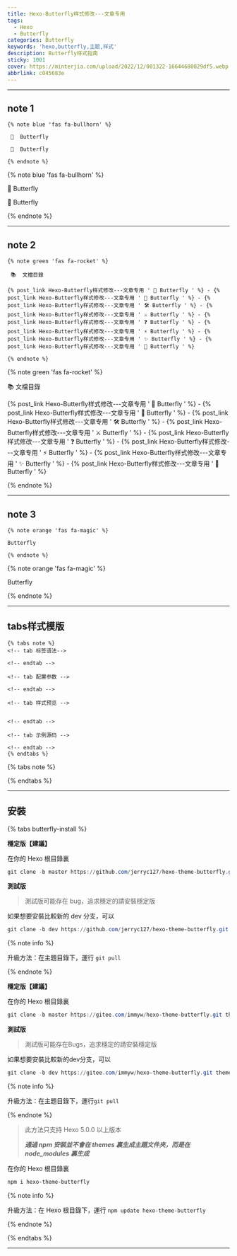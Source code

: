 ```yaml
---
title: Hexo-Butterfly样式修改---文章专用
tags:
  - Hexo
  - Butterfly
categories: Butterfly
keywords: 'hexo,butterfly,主题,样式'
description: Butterfly样式指南
sticky: 1001
cover: https://minterjia.com/upload/2022/12/001322-16644680029df5.webp
abbrlink: c045683e
---
```


***

## note 1
```
{% note blue 'fas fa-bullhorn' %}

 📖  Butterfly 

 🦋  Butterfly 

{% endnote %}
```
{% note blue 'fas fa-bullhorn' %}

 📖  Butterfly 

 🦋  Butterfly 

{% endnote %}

***

## note 2
```
{% note green 'fas fa-rocket' %}

 📚  文檔目錄

{% post_link Hexo-Butterfly样式修改---文章专用 ' 🚀 Butterfly ' %} - {% post_link Hexo-Butterfly样式修改---文章专用 ' 📑 Butterfly ' %} - {% post_link Hexo-Butterfly样式修改---文章专用 ' 🛠 Butterfly ' %} - {% post_link Hexo-Butterfly样式修改---文章专用 ' ⚔️ Butterfly ' %} - {% post_link Hexo-Butterfly样式修改---文章专用 ' ❓ Butterfly ' %} - {% post_link Hexo-Butterfly样式修改---文章专用 ' ⚡️ Butterfly ' %} - {% post_link Hexo-Butterfly样式修改---文章专用 ' ✨ Butterfly ' %} - {% post_link Hexo-Butterfly样式修改---文章专用 ' 🤞 Butterfly ' %}

{% endnote %}
```

{% note green 'fas fa-rocket' %}

 📚  文檔目錄

{% post_link Hexo-Butterfly样式修改---文章专用 ' 🚀 Butterfly ' %} - {% post_link Hexo-Butterfly样式修改---文章专用 ' 📑 Butterfly ' %} - {% post_link Hexo-Butterfly样式修改---文章专用 ' 🛠 Butterfly ' %} - {% post_link Hexo-Butterfly样式修改---文章专用 ' ⚔️ Butterfly ' %} - {% post_link Hexo-Butterfly样式修改---文章专用 ' ❓ Butterfly ' %} - {% post_link Hexo-Butterfly样式修改---文章专用 ' ⚡️ Butterfly ' %} - {% post_link Hexo-Butterfly样式修改---文章专用 ' ✨ Butterfly ' %} - {% post_link Hexo-Butterfly样式修改---文章专用 ' 🤞 Butterfly ' %}

{% endnote %}


***

## note 3
```
{% note orange 'fas fa-magic' %}

Butterfly 

{% endnote %}
```

{% note orange 'fas fa-magic' %}

Butterfly 

{% endnote %}

***

## tabs样式模版
```
{% tabs note %}
<!-- tab 标签语法-->

<!-- endtab -->

<!-- tab 配置参数 -->

<!-- endtab -->

<!-- tab 样式预览 -->


<!-- endtab -->

<!-- tab 示例源码 -->

<!-- endtab -->
{% endtabs %}
```
{% tabs note %}
<!-- tab 标签语法-->

<!-- endtab -->

<!-- tab 配置参数 -->

<!-- endtab -->

<!-- tab 样式预览 -->


<!-- endtab -->

<!-- tab 示例源码 -->

<!-- endtab -->
{% endtabs %}

***

## 安裝

{% tabs butterfly-install %}

<!-- tab Git安裝 (Github) @fab fa-github-square -->

**穩定版【建議】**

在你的 Hexo 根目錄裏

```powershell
git clone -b master https://github.com/jerryc127/hexo-theme-butterfly.git themes/butterfly
```

**測試版**

> 測試版可能存在 bug，追求穩定的請安裝穩定版

如果想要安裝比較新的 dev 分支，可以

```powershell
git clone -b dev https://github.com/jerryc127/hexo-theme-butterfly.git themes/butterfly
```

{% note info %}

升級方法：在主題目錄下，運行 `git pull`

{% endnote %}

<!-- endtab -->



<!-- tab Git安裝 (Gitee) @fab fa-git-square -->

**穩定版【建議】**

在你的 Hexo 根目錄裏

```powershell
git clone -b master https://gitee.com/immyw/hexo-theme-butterfly.git themes/butterfly
```

**測試版**

> 測試版可能存在Bugs，追求穩定的請安裝穩定版

如果想要安裝比較新的dev分支，可以

```powershell
git clone -b dev https://gitee.com/immyw/hexo-theme-butterfly.git themes/butterfly
```

{% note info %}

升級方法：在主題目錄下，運行`git pull`

{% endnote %}

<!-- endtab -->



<!-- tab npm安裝@fab fa-npm -->

> 此方法只支持 Hexo 5.0.0 以上版本
>
> ***通過 npm 安裝並不會在 themes 裏生成主題文件夾，而是在 node_modules 裏生成***

在你的 Hexo 根目錄裏

```powershell
npm i hexo-theme-butterfly
```

{% note info %}

升級方法：在 Hexo 根目錄下，運行 `npm update hexo-theme-butterfly`

{% endnote %}

<!-- endtab -->

{% endtabs %}

***

